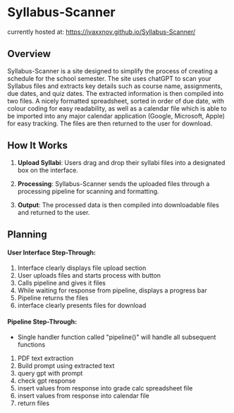 # Syllabus-Scanner
currently hosted at: https://ivaxxnov.github.io/Syllabus-Scanner/  

## Overview

Syllabus-Scanner is a site designed to simplify the process of creating a schedule for the school semester. The site uses chatGPT to scan your Syllabus files and extracts key details such as course name, assignments, due dates, and quiz dates. The extracted information is then compiled into two files. A nicely formatted spreadsheet, sorted in order of due date, with colour coding for easy readability, as well as a calendar file which is able to be imported into any major calendar application (Google, Microsoft, Apple) for easy tracking. The files are then returned to the user for download.

## How It Works

1. **Upload Syllabi**: Users drag and drop their syllabi files into a designated box on the interface.

2. **Processing**: Syllabus-Scanner sends the uploaded files through a processing pipeline for scanning and formatting.

3. **Output**: The processed data is then compiled into downloadable files and returned to the user.
## Planning

#### User Interface Step-Through:
1. Interface clearly displays file upload section
2. User uploads files and starts process with button
3. Calls pipeline and gives it files
4. While waiting for response from pipeline, displays a progress bar
5. Pipeline returns the files
7. interface clearly presents files for download

#### Pipeline Step-Through:
- Single handler function called "pipeline()" will handle all subsequent functions 
1. PDF text extraction
2. Build prompt using extracted text
3. query gpt with prompt
4. check gpt response
5. insert values from response into grade calc spreadsheet file
6. insert values from response into calendar file
7. return files
